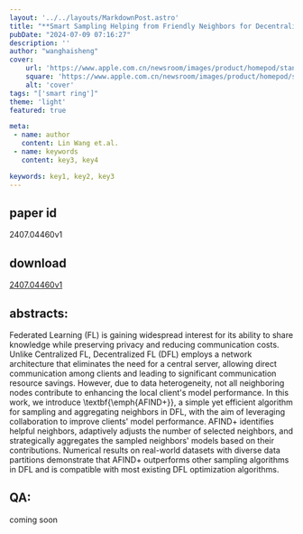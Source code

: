 ```yaml
---
layout: '../../layouts/MarkdownPost.astro'
title: "**Smart Sampling Helping from Friendly Neighbors for Decentralized Federated Learning**"
pubDate: "2024-07-09 07:16:27"
description: ''
author: "wanghaisheng"
cover:
    url: 'https://www.apple.com.cn/newsroom/images/product/homepod/standard/Apple-HomePod-hero-230118_big.jpg.large_2x.jpg'
    square: 'https://www.apple.com.cn/newsroom/images/product/homepod/standard/Apple-HomePod-hero-230118_big.jpg.large_2x.jpg'
    alt: 'cover'
tags: "['smart ring']" 
theme: 'light'
featured: true

meta:
 - name: author
   content: Lin Wang et.al.
 - name: keywords
   content: key3, key4

keywords: key1, key2, key3
---
```


## paper id
2407.04460v1
## download
[2407.04460v1](http://arxiv.org/abs/2407.04460v1)
## abstracts:
Federated Learning (FL) is gaining widespread interest for its ability to share knowledge while preserving privacy and reducing communication costs. Unlike Centralized FL, Decentralized FL (DFL) employs a network architecture that eliminates the need for a central server, allowing direct communication among clients and leading to significant communication resource savings. However, due to data heterogeneity, not all neighboring nodes contribute to enhancing the local client's model performance. In this work, we introduce \textbf{\emph{AFIND+}}, a simple yet efficient algorithm for sampling and aggregating neighbors in DFL, with the aim of leveraging collaboration to improve clients' model performance. AFIND+ identifies helpful neighbors, adaptively adjusts the number of selected neighbors, and strategically aggregates the sampled neighbors' models based on their contributions. Numerical results on real-world datasets with diverse data partitions demonstrate that AFIND+ outperforms other sampling algorithms in DFL and is compatible with most existing DFL optimization algorithms.
## QA:
coming soon
